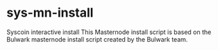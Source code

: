# sys-mn-install
Syscoin interactive install
This Masternode install script is based on the Bulwark masternode install script created by the Bulwark team.
